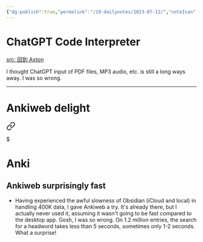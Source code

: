 ```yaml
---
{"dg-publish":true,"permalink":"/10-dailynotes/2023-07-12/","noteIcon":"2","created":"","updated":""}
---
```


# ChatGPT Code Interpreter

[src: 回到 Axton](https://www.youtube.com/watch?v=cP5F8R0Vmqk)

I thought ChatGPT input of PDF files, MP3 audio, etc. is still a long ways away. I was so wrong.

---

# Ankiweb delight


<div class="transclusion internal-embed is-loaded"><a class="markdown-embed-link" href="/anki/#ankiweb-surprisingly-fast" aria-label="Open link"><svg xmlns="http://www.w3.org/2000/svg" width="24" height="24" viewBox="0 0 24 24" fill="none" stroke="currentColor" stroke-width="2" stroke-linecap="round" stroke-linejoin="round" class="svg-icon lucide-link"><path d="M10 13a5 5 0 0 0 7.54.54l3-3a5 5 0 0 0-7.07-7.07l-1.72 1.71"></path><path d="M14 11a5 5 0 0 0-7.54-.54l-3 3a5 5 0 0 0 7.07 7.07l1.71-1.71"></path></svg></a><div class="markdown-embed">

$<div class="markdown-embed-title">

# Anki

</div>


## Ankiweb surprisingly fast

- Having experienced the awful slowness of Obsidian (iCloud and local) in handling 400K data, I gave Ankiweb a try. It's already there, but I actually never used it, assuming it wasn't going to be fast compared to the desktop app. Gosh, I was so wrong. On 1.2 million entries, the search for a headword takes less than 5 seconds, sometimes only 1-2 seconds. What a surprise!


</div></div>
